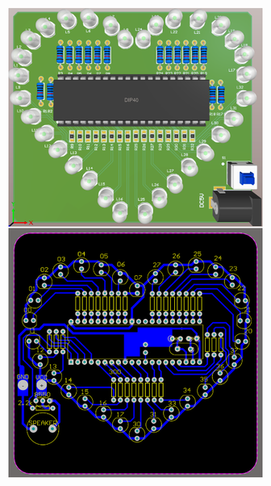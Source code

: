 ![32led](https://github.com/LZH-ang/heart-signs-led-light-with-8051mcu/blob/main/heart%20signs%20led%20light(32leds%2Bbuzzer)%E5%BF%83%E5%BD%A2%E7%81%AF-%E8%9C%82%E9%B8%A3%E5%99%A8/pcb3d%2032leds.png)
![30led](https://github.com/LZH-ang/heart-signs-led-light-with-8051mcu/blob/main/heart%20signs%20led%20light(32leds%2Bbuzzer)%E5%BF%83%E5%BD%A2%E7%81%AF-%E8%9C%82%E9%B8%A3%E5%99%A8/pcb%2030leds.png)
